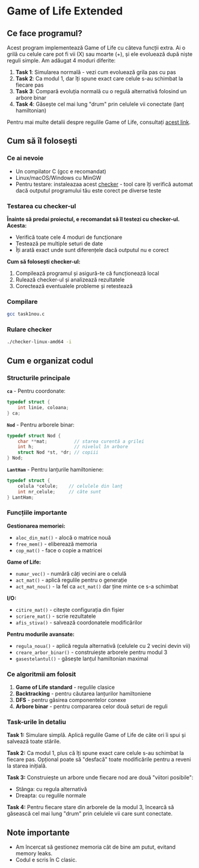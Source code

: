 # Game of Life Extended

## Ce face programul?

Acest program implementează Game of Life cu câteva funcții extra. Ai o grilă cu celule care pot fi vii (X) sau moarte (+), și ele evoluează după niște reguli simple. Am adăugat 4 moduri diferite:

1. **Task 1**: Simularea normală - vezi cum evoluează grila pas cu pas
2. **Task 2**: Ca modul 1, dar îți spune exact care celule s-au schimbat la fiecare pas
3. **Task 3**: Compară evoluția normală cu o regulă alternativă folosind un arbore binar
4. **Task 4**: Găsește cel mai lung "drum" prin celulele vii conectate (lanț hamiltonian)

Pentru mai multe detalii despre regulile Game of Life, consultați [acest link](https://site-pa.netlify.app/proiecte/game_of_life/).

## Cum să îl folosești

### Ce ai nevoie
- Un compilator C (gcc e recomandat)
- Linux/macOS/Windows cu MinGW
- Pentru testare: instaleazaa acest [checker](https://site-pa.netlify.app/proiecte/checker/) - tool care îți verifică automat dacă outputul programului tău este corect pe diverse teste

### Testarea cu checker-ul
**Înainte să predai proiectul, e recomandat să îl testezi cu checker-ul. Acesta:**

- Verifică toate cele 4 moduri de funcționare
- Testează pe multiple seturi de date
- Îți arată exact unde sunt diferențele dacă outputul nu e corect

**Cum să folosești checker-ul:**

1. Compilează programul și asigură-te că funcționează local
2. Rulează checker-ul și analizează rezultatele
3. Corectează eventualele probleme și retestează

### Compilare

```bash
gcc task1nou.c
```

### Rulare checker
```bash
./checker-linux-amd64 -i
```

## Cum e organizat codul

### Structurile principale

**`ca`** - Pentru coordonate:
```c
typedef struct {
    int linie, coloana;
} ca;
```

**`Nod`** - Pentru arborele binar:
```c
typedef struct Nod {
    char **mat;          // starea curentă a grilei
    int h;               // nivelul în arbore
    struct Nod *st, *dr; // copiii
} Nod;
```

**`LantHam`** - Pentru lanțurile hamiltoniene:
```c
typedef struct {
    celula *celule;    // celulele din lanț
    int nr_celule;     // câte sunt
} LantHam;
```

### Funcțiile importante

**Gestionarea memoriei:**
- `aloc_din_mat()` - alocă o matrice nouă
- `free_mem()` - eliberează memoria
- `cop_mat()` - face o copie a matricei

**Game of Life:**
- `numar_vec()` - numără câți vecini are o celulă
- `act_mat()` - aplică regulile pentru o generație
- `act_mat_nou()` - la fel ca `act_mat()` dar ține minte ce s-a schimbat

**I/O:**
- `citire_mat()` - citește configurația din fișier
- `scriere_mat()` - scrie rezultatele
- `afis_stiva()` - salvează coordonatele modificărilor

**Pentru modurile avansate:**
- `regula_noua()` - aplică regula alternativă (celulele cu 2 vecini devin vii)
- `creare_arbor_binar()` - construiește arborele pentru modul 3
- `gasestelantul()` - găsește lanțul hamiltonian maximal

### Ce algoritmii am folosit

1. **Game of Life standard** - regulile clasice
2. **Backtracking** - pentru căutarea lanțurilor hamiltoniene
3. **DFS** - pentru găsirea componentelor conexe
4. **Arbore binar** - pentru compararea celor două seturi de reguli

### Task-urile în detaliu

**Task 1:** Simulare simplă. Aplică regulile Game of Life de câte ori îi spui și salvează toate stările.

**Task 2:** Ca modul 1, plus că îți spune exact care celule s-au schimbat la fiecare pas. Opțional poate să "desfacă" toate modificările pentru a reveni la starea inițială.

**Task 3:** Construiește un arbore unde fiecare nod are două "viitori posibile":
- Stânga: cu regula alternativă
- Dreapta: cu regulile normale

**Task 4:** Pentru fiecare stare din arborele de la modul 3, încearcă să găsească cel mai lung "drum" prin celulele vii care sunt conectate.

## Note importante

- Am încercat să gestionez memoria cât de bine am putut, evitand memory leaks.
- Codul e scris în C clasic.
